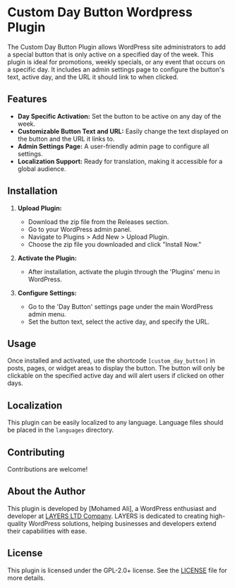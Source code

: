 # Custom Day Button Wordpress Plugin

The Custom Day Button Plugin allows WordPress site administrators to add a special button that is only active on a specified day of the week. This plugin is ideal for promotions, weekly specials, or any event that occurs on a specific day. It includes an admin settings page to configure the button's text, active day, and the URL it should link to when clicked.

## Features

- **Day Specific Activation:** Set the button to be active on any day of the week.
- **Customizable Button Text and URL:** Easily change the text displayed on the button and the URL it links to.
- **Admin Settings Page:** A user-friendly admin page to configure all settings.
- **Localization Support:** Ready for translation, making it accessible for a global audience.

## Installation

1. **Upload Plugin:**
   - Download the zip file from the Releases section.
   - Go to your WordPress admin panel.
   - Navigate to Plugins > Add New > Upload Plugin.
   - Choose the zip file you downloaded and click "Install Now."

2. **Activate the Plugin:**
   - After installation, activate the plugin through the 'Plugins' menu in WordPress.

3. **Configure Settings:**
   - Go to the 'Day Button' settings page under the main WordPress admin menu.
   - Set the button text, select the active day, and specify the URL.

## Usage

Once installed and activated, use the shortcode `[custom_day_button]` in posts, pages, or widget areas to display the button. The button will only be clickable on the specified active day and will alert users if clicked on other days.

## Localization

This plugin can be easily localized to any language. Language files should be placed in the `languages` directory.

## Contributing

Contributions are welcome!

## About the Author

This plugin is developed by [Mohamed Ali], a WordPress enthusiast and developer at [LAYERS LTD Company](https://www.ulayers.com). LAYERS is dedicated to creating high-quality WordPress solutions, helping businesses and developers extend their capabilities with ease.

## License

This plugin is licensed under the GPL-2.0+ license. See the [LICENSE](LICENSE) file for more details.
